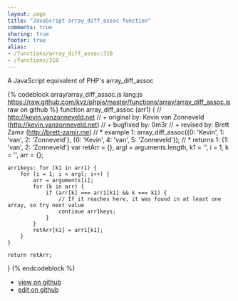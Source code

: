 ```yaml
---
layout: page
title: "JavaScript array_diff_assoc function"
comments: true
sharing: true
footer: true
alias:
- /functions/array_diff_assoc:310
- /functions/310
---
```

A JavaScript equivalent of PHP's array_diff_assoc

{% codeblock array/array_diff_assoc.js lang:js https://raw.github.com/kvz/phpjs/master/functions/array/array_diff_assoc.js raw on github %}
function array_diff_assoc (arr1) {
    // http://kevin.vanzonneveld.net
    // +   original by: Kevin van Zonneveld (http://kevin.vanzonneveld.net)
    // +   bugfixed by: 0m3r
    // +    revised by: Brett Zamir (http://brett-zamir.me)
    // *     example 1: array_diff_assoc({0: 'Kevin', 1: 'van', 2: 'Zonneveld'}, {0: 'Kevin', 4: 'van', 5: 'Zonneveld'});
    // *     returns 1: {1: 'van', 2: 'Zonneveld'}
    var retArr = {},
        argl = arguments.length,
        k1 = '',
        i = 1,
        k = '',
        arr = {};

    arr1keys: for (k1 in arr1) {
        for (i = 1; i < argl; i++) {
            arr = arguments[i];
            for (k in arr) {
                if (arr[k] === arr1[k1] && k === k1) {
                    // If it reaches here, it was found in at least one array, so try next value
                    continue arr1keys;
                }
            }
            retArr[k1] = arr1[k1];
        }
    }

    return retArr;
}
{% endcodeblock %}

 - [view on github](https://github.com/kvz/phpjs/blob/master/functions/array/array_diff_assoc.js)
 - [edit on github](https://github.com/kvz/phpjs/edit/master/functions/array/array_diff_assoc.js)
